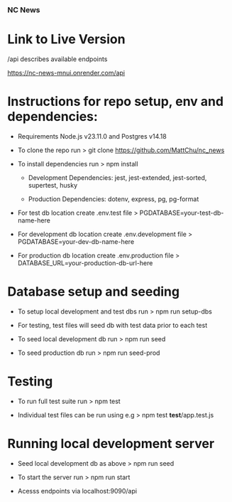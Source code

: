 ### NC News

# Link to Live Version

/api describes available endpoints

https://nc-news-mnui.onrender.com/api

# Instructions for repo setup, env and dependencies:

- Requirements Node.js v23.11.0 and Postgres v14.18

- To clone the repo run > git clone https://github.com/MattChu/nc_news

- To install dependencies run > npm install

  - Development Dependencies: jest, jest-extended, jest-sorted, supertest, husky

  - Production Dependencies: dotenv, express, pg, pg-format

- For test db location create .env.test file > PGDATABASE=your-test-db-name-here

- For development db location create .env.development file > PGDATABASE=your-dev-db-name-here

- For production db location create .env.production file > DATABASE_URL=your-production-db-url-here

# Database setup and seeding

- To setup local development and test dbs run > npm run setup-dbs

- For testing, test files will seed db with test data prior to each test

- To seed local development db run > npm run seed

- To seed production db run > npm run seed-prod

# Testing

- To run full test suite run > npm test

- Individual test files can be run using e.g > npm test **test**/app.test.js

# Running local development server

- Seed local development db as above > npm run seed

- To start the server run > npm run start

- Acesss endpoints via localhost:9090/api

